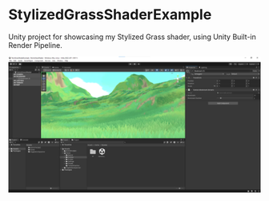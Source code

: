 # StylizedGrassShaderExample

Unity project for showcasing my Stylized Grass shader, using Unity Built-in Render Pipeline.

![Alt Text](Assets/Screenshot_Demo.png)
